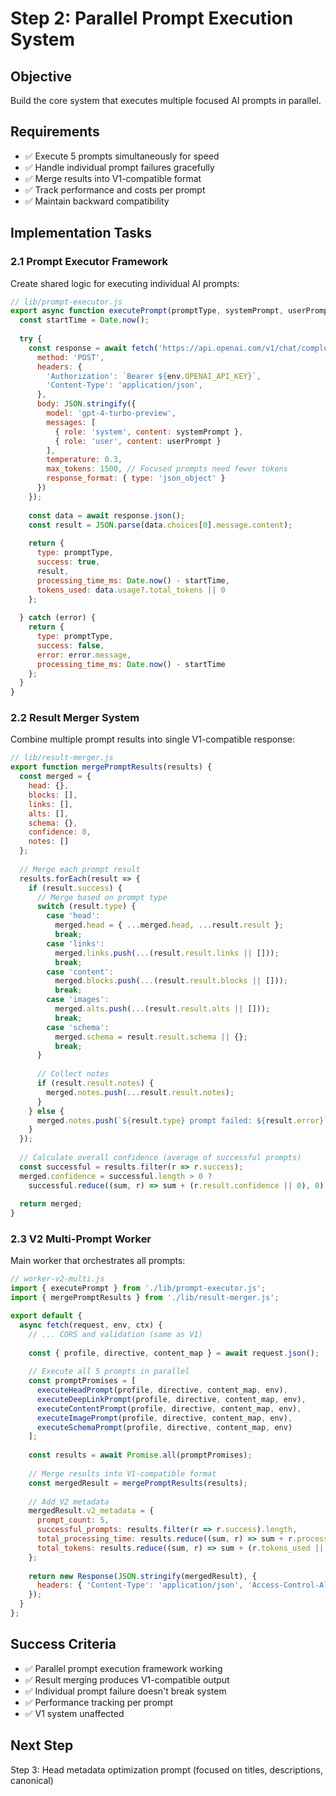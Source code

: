 # Step 2: Parallel Prompt Execution System

## Objective
Build the core system that executes multiple focused AI prompts in parallel.

## Requirements
- ✅ Execute 5 prompts simultaneously for speed
- ✅ Handle individual prompt failures gracefully  
- ✅ Merge results into V1-compatible format
- ✅ Track performance and costs per prompt
- ✅ Maintain backward compatibility

## Implementation Tasks

### 2.1 Prompt Executor Framework
Create shared logic for executing individual AI prompts:
```javascript
// lib/prompt-executor.js
export async function executePrompt(promptType, systemPrompt, userPrompt, env) {
  const startTime = Date.now();
  
  try {
    const response = await fetch('https://api.openai.com/v1/chat/completions', {
      method: 'POST',
      headers: {
        'Authorization': `Bearer ${env.OPENAI_API_KEY}`,
        'Content-Type': 'application/json',
      },
      body: JSON.stringify({
        model: 'gpt-4-turbo-preview',
        messages: [
          { role: 'system', content: systemPrompt },
          { role: 'user', content: userPrompt }
        ],
        temperature: 0.3,
        max_tokens: 1500, // Focused prompts need fewer tokens
        response_format: { type: 'json_object' }
      })
    });
    
    const data = await response.json();
    const result = JSON.parse(data.choices[0].message.content);
    
    return {
      type: promptType,
      success: true,
      result,
      processing_time_ms: Date.now() - startTime,
      tokens_used: data.usage?.total_tokens || 0
    };
    
  } catch (error) {
    return {
      type: promptType,
      success: false,
      error: error.message,
      processing_time_ms: Date.now() - startTime
    };
  }
}
```

### 2.2 Result Merger System
Combine multiple prompt results into single V1-compatible response:
```javascript
// lib/result-merger.js
export function mergePromptResults(results) {
  const merged = {
    head: {},
    blocks: [],
    links: [],
    alts: [],
    schema: {},
    confidence: 0,
    notes: []
  };
  
  // Merge each prompt result
  results.forEach(result => {
    if (result.success) {
      // Merge based on prompt type
      switch (result.type) {
        case 'head':
          merged.head = { ...merged.head, ...result.result };
          break;
        case 'links':
          merged.links.push(...(result.result.links || []));
          break;
        case 'content':
          merged.blocks.push(...(result.result.blocks || []));
          break;
        case 'images':
          merged.alts.push(...(result.result.alts || []));
          break;
        case 'schema':
          merged.schema = result.result.schema || {};
          break;
      }
      
      // Collect notes
      if (result.result.notes) {
        merged.notes.push(...result.result.notes);
      }
    } else {
      merged.notes.push(`${result.type} prompt failed: ${result.error}`);
    }
  });
  
  // Calculate overall confidence (average of successful prompts)
  const successful = results.filter(r => r.success);
  merged.confidence = successful.length > 0 ? 
    successful.reduce((sum, r) => sum + (r.result.confidence || 0), 0) / successful.length : 0;
  
  return merged;
}
```

### 2.3 V2 Multi-Prompt Worker
Main worker that orchestrates all prompts:
```javascript
// worker-v2-multi.js
import { executePrompt } from './lib/prompt-executor.js';
import { mergePromptResults } from './lib/result-merger.js';

export default {
  async fetch(request, env, ctx) {
    // ... CORS and validation (same as V1)
    
    const { profile, directive, content_map } = await request.json();
    
    // Execute all 5 prompts in parallel
    const promptPromises = [
      executeHeadPrompt(profile, directive, content_map, env),
      executeDeepLinkPrompt(profile, directive, content_map, env),
      executeContentPrompt(profile, directive, content_map, env), 
      executeImagePrompt(profile, directive, content_map, env),
      executeSchemaPrompt(profile, directive, content_map, env)
    ];
    
    const results = await Promise.all(promptPromises);
    
    // Merge results into V1-compatible format
    const mergedResult = mergePromptResults(results);
    
    // Add V2 metadata
    mergedResult.v2_metadata = {
      prompt_count: 5,
      successful_prompts: results.filter(r => r.success).length,
      total_processing_time: results.reduce((sum, r) => sum + r.processing_time_ms, 0),
      total_tokens: results.reduce((sum, r) => sum + (r.tokens_used || 0), 0)
    };
    
    return new Response(JSON.stringify(mergedResult), {
      headers: { 'Content-Type': 'application/json', 'Access-Control-Allow-Origin': '*' }
    });
  }
};
```

## Success Criteria
- ✅ Parallel prompt execution framework working
- ✅ Result merging produces V1-compatible output
- ✅ Individual prompt failure doesn't break system
- ✅ Performance tracking per prompt
- ✅ V1 system unaffected

## Next Step
Step 3: Head metadata optimization prompt (focused on titles, descriptions, canonical)
